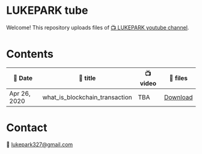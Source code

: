 # LUKEPARK tube

Welcome! This repository uploads files of [:tv: LUKEPARK youtube channel](https://www.youtube.com/channel/UCfZYxcaoifm4vEBevdk-i7w).

# Contents

| :date: Date  | :book: title | :tv: video | :floppy_disk: files |
|---|---|---|---|
| Apr 26, 2020 | what_is_blockchain_transaction | TBA | [Download](https://github.com/lukepark327/lukepark-tube/raw/master/lectures/what_is_blockchain_transaction.pdf) |

# Contact

:email: lukepark327@gmail.com

